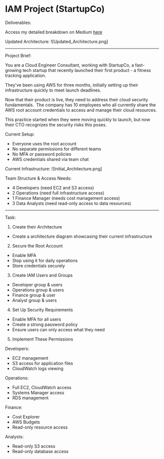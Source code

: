 # IAM Project (StartupCo)

Deliverables: 

Access my detailed breakdown on Medium [here](https://medium.com/@gurniksingh/project-ditching-the-aws-root-account-in-a-live-startup-environment-90afabacf58a)

Updated Architecture: 
![Updated_Architecture.png]

----------------------------------------------------------------

Project Brief: 

You are a Cloud Engineer Consultant, working with StartupCo, a fast-growing tech startup that recently launched their first product - a fitness tracking application.

They've been using AWS for three months, initially setting up their infrastructure quickly to meet launch deadlines.

Now that their product is live, they need to address their cloud security fundamentals.  The company has 10 employees who all currently share the AWS root account credentials to access and manage their cloud resources.

This practice started when they were moving quickly to launch, but now their CTO recognizes the security risks this poses.


Current Setup:

- Everyone uses the root account
- No separate permissions for different teams
- No MFA or password policies
- AWS credentials shared via team chat


Current Infrastructure:
![Initial_Architecture.png]


Team Structure & Access Needs: 

- 4 Developers (need EC2 and S3 access)
- 2 Operations (need full infrastructure access)
- 1 Finance Manager (needs cost management access)
- 3 Data Analysts (need read-only access to data resources)

----------------------------------------------------------------

Task: 

1. Create their Architecture
- Create a architecture diagram showcasing their current infrastructure


2. Secure the Root Account

- Enable MFA
- Stop using it for daily operations
- Store credentials securely


3. Create IAM Users and Groups

- Developer group & users
- Operations group & users
- Finance group & user
- Analyst group & users


4. Set Up Security Requirements

- Enable MFA for all users
- Create a strong password policy
- Ensure users can only access what they need


5. Implement These Permissions

Developers:

- EC2 management
- S3 access for application files
- CloudWatch logs viewing

Operations:

- Full EC2, CloudWatch access
- Systems Manager access
- RDS management

Finance:

- Cost Explorer
- AWS Budgets
- Read-only resource access

Analysts:

- Read-only S3 access
- Read-only database access